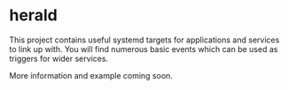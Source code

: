 # herald

This project contains useful systemd targets for applications and services to
link up with. You will find numerous basic events which can be used as triggers
for wider services.

More information and example coming soon.
